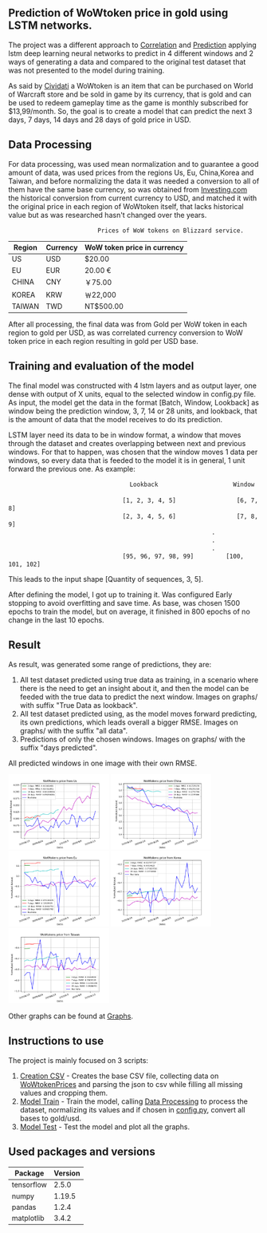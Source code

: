 ## Prediction of WoWtoken price in gold using LSTM networks.

The project was a different approach to [Correlation](https://github.com/Cividati-inatel-ic/correlation) and [Prediction](https://github.com/cividati-inatel-ic/Prediction) applying lstm deep learning neural networks to predict in 4 different windows and 2 ways of generating a data and compared to the original test dataset that was not presented to the model during training.

As said by [Cividati](https://github.com/cividati) a WoWtoken is an item that can be purchased on World of Warcraft store and be sold in game by its currency, that is gold and can be used to redeem gameplay time as the game is monthly subscribed for $13,99/month. So, the goal is to create a model that can predict the next 3 days, 7 days, 14 days and 28 days of gold price in USD.

## Data Processing

For data processing, was used mean normalization and to guarantee a good amount of data, was used prices from the
regions Us, Eu, China,Korea and Taiwan, and before normalizing the data it was needed a conversion to all of them have
the same base currency, so was obtained from [Investing.com](https://www.investing.com) the historical conversion from current currency
to USD, and matched it with the original price in each region of WoWtoken itself, that lacks historical value but as
was researched hasn't changed over the years.

                             Prices of WoW tokens on Blizzard service.
                             
| Region	  |  Currency  |	WoW token price in currency   |
| --------- | ---------- | ------------------------------ |
| US	      |  USD       |  	        $20.00              |    
| EU	      |  EUR	     |           20.00 €              |
| CHINA	    |  CNY	     |           ￥75.00              |
| KOREA     |  KRW	     |          ￦22,000              |            
| TAIWAN	  |  TWD	     |         NT$500.00              |  
                         



After all processing, the final data was from Gold per WoW token in each region to gold per USD, as was correlated currency
conversion to WoW token price in each region resulting in gold per USD base.


## Training and evaluation of the model

The final model was constructed with 4 lstm layers and as output layer, one dense with output of X units, equal to the
selected window in config.py file. As input, the model get the data in the format [Batch, Window, Lookback] as window
being the prediction window, 3, 7, 14 or 28 units, and lookback, that is the amount of data that the model receives to
do its prediction.

LSTM layer need its data to be in window format, a window that moves through the dataset and creates overlapping between
next and previous windows. For that to happen, was chosen that the window moves 1 data per windows, so every data that is
feeded to the model it is in general, 1 unit forward the previous one. As example:

                                      Lookback                     Window

                                    [1, 2, 3, 4, 5]                 [6, 7, 8]
                                    [2, 3, 4, 5, 6]                 [7, 8, 9]
                                                             .
                                                             .
                                                             .
                                    [95, 96, 97, 98, 99]         [100, 101, 102]

This leads to the input shape [Quantity of sequences, 3, 5].

After defining the model, I got up to training it. Was configured Early stopping to avoid overfitting and save time. As
base, was chosen 1500 epochs to train the model, but on average, it finished in 800 epochs of no change in the last 10 epochs.

## Result

As result, was generated some range of predictions, they are:

1) All test dataset predicted using true data as training, in a scenario where there is the need to get an insight about it, and then the model can be feeded with the true data to predict the next window. Images on graphs/ with suffix "True Data as lookback".
2) All test dataset predicted using, as the model moves forward predicting, its own predictions, which leads overall a bigger RMSE. Images on graphs/ with the suffix "all data".
3) Predictions of only the chosen windows. Images on graphs/ with the suffix "days predicted".

All predicted windows in one image with their own RMSE.

<img src="https://github.com/flsantna/WoW-token/blob/master/graphs/us%20-%20all%20predicts.png" width="40%" height="40%"> <img src="https://github.com/flsantna/WoW-token/blob/master/graphs/china%20-%20all%20predicts.png" width="40%" height="40%">
<img src="https://github.com/flsantna/WoW-token/blob/master/graphs/eu%20-%20all%20predicts.png" width="40%" height="40%"> <img src="https://github.com/flsantna/WoW-token/blob/master/graphs/korea%20-%20all%20predicts.png" width="40%" height="40%">
<img src="https://github.com/flsantna/WoW-token/blob/master/graphs/taiwan%20-%20all%20predicts.png" width="40%" height="40%">

Other graphs can be found at [Graphs](https://github.com/flsantna/WoW-token/tree/master/graphs).

## Instructions to use

The project is mainly focused on 3 scripts:

1) [Creation CSV](https://github.com/flsantna/WoW-token/blob/master/creation_of_csv_wowtoken_price.py) - Creates the base CSV file, collecting data on [WoWtokenPrices](https://wowtokenprices.com) and parsing the json to csv while filling all missing values and cropping them.
2) [Model Train](https://github.com/flsantna/WoW-token/blob/master/model_train.py) - Train the model, calling [Data Processing](https://github.com/flsantna/WoW-token/blob/master/data_proc.py) to process the dataset, normalizing its values and if chosen in [config.py](https://github.com/flsantna/WoW-token/blob/master/config.py), convert all bases to gold/usd.
3) [Model Test](https://github.com/flsantna/WoW-token/blob/master/model_test.py) - Test the model and plot all the graphs.

## Used packages and versions

| Package    | Version |
| ---------- | ------ |
| tensorflow | 2.5.0 |
| numpy | 1.19.5 |
| pandas | 1.2.4 |
| matplotlib | 3.4.2 |
